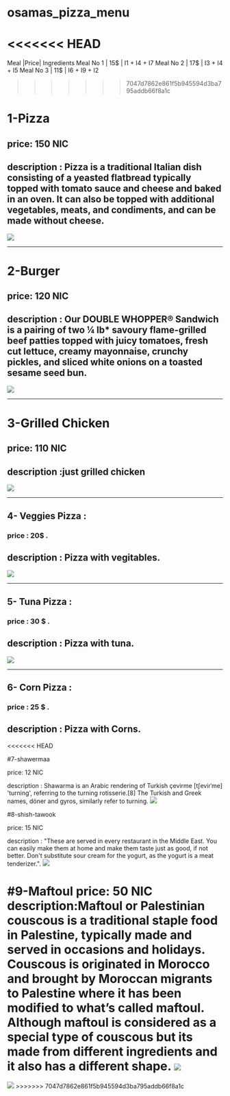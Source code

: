 # osamas_pizza_menu

<<<<<<< HEAD
=======
   Meal   |Price| Ingredients
Meal No 1 | 15$ | I1 + I4 + I7
Meal No 2 | 17$ | I3 + I4 + I5
Meal No 3 | 11$ | I6 + I9 + I2



>>>>>>> 7047d7862e861f5b945594d3ba795addb66f8a1c

# 1-Pizza

## price: 150 NIC

## description : Pizza is a traditional Italian dish consisting of a yeasted flatbread typically topped with tomato sauce and cheese and baked in an oven. It can also be topped with additional vegetables, meats, and condiments, and can be made without cheese.
<img src="https://www.cicis.com/media/1243/pizza_adven_zestypepperoni.png">

---------

# 2-Burger

## price: 120 NIC

## description : Our DOUBLE WHOPPER® Sandwich is a pairing of two ¼ lb* savoury flame-grilled beef patties topped with juicy tomatoes, fresh cut lettuce, creamy mayonnaise, crunchy pickles, and sliced white onions on a toasted sesame seed bun.

<img src="https://www.tasteofhome.com/wp-content/uploads/2017/10/exps28800_UG143377D12_18_1b_RMS-696x696.jpg">

-----------

# 3-Grilled Chicken

## price: 110 NIC

## description :just grilled chicken

<img src="https://www.simplyrecipes.com/wp-content/uploads/2011/08/barbecued-chicken-on-the-grill-horiz-a-1200.jpg">

----------

## 4- Veggies Pizza :
### price : 20$ .
## description : Pizza with vegitables.
<img src = "https://www.tasteofhome.com/wp-content/uploads/2017/10/exps9863_PWA59541C80A-1.jpg">

-----


## 5- Tuna Pizza :
### price : 30 $ .
## description : Pizza with tuna.
<img src = "https://encrypted-tbn0.gstatic.com/images?q=tbn:ANd9GcRZg4xQ-0kvGMd_4VsjCINY5zeJAkTypuf74y-X6PsVpO49uHZv">

------

## 6- Corn Pizza :
### price : 25 $ .
## description : Pizza with Corns.
<<<<<<< HEAD


#7-shawermaa

price: 12 NIC

description : Shawarma is an Arabic rendering of Turkish çevirme [tʃeviɾˈme] 'turning', referring to the turning rotisserie.[8] The Turkish and Greek names, döner and gyros, similarly refer to turning.
![](https://i2.wp.com/media.hungryforever.com/wp-content/uploads/2018/02/13112913/beef-shawarma.jpg?ssl=1?w=356&strip=all&quality=80)

#8-shish-tawook

price: 15 NIC

description : "These are served in every restaurant in the Middle East. You can easily make them at home and make them taste just as good, if not better. Don't substitute sour cream for the yogurt, as the yogurt is a meat tenderizer.".
![](https://modo3.com/thumbs/fit630x300/880/1348641733/%D8%B7%D8%B1%D9%8A%D9%82%D8%A9_%D8%B9%D9%85%D9%84_%D8%B4%D9%8A%D8%B4_%D8%B7%D8%A7%D9%88%D9%88%D9%82.jpg)


#9-Maftoul
price: 50 NIC
description:Maftoul or Palestinian couscous is a traditional staple food in Palestine, typically made and served in occasions and holidays. Couscous is originated in Morocco and brought by Moroccan migrants to Palestine where it has been modified to what’s called maftoul.  Although maftoul is considered as a special type of couscous but its made from different ingredients and it also has a different shape.
![](http://www.kitchenofpalestine.com/wp-content/uploads/2013/03/Palestinian-Couscous-Maftoul-700x466.jpg)
=======
<img src = "https://encrypted-tbn0.gstatic.com/images?q=tbn:ANd9GcSXRXHs9Up6rflkD_Lwruamo7Ww1FwWtqVmJa-lQvbaG2MyqTBG">
>>>>>>> 7047d7862e861f5b945594d3ba795addb66f8a1c
